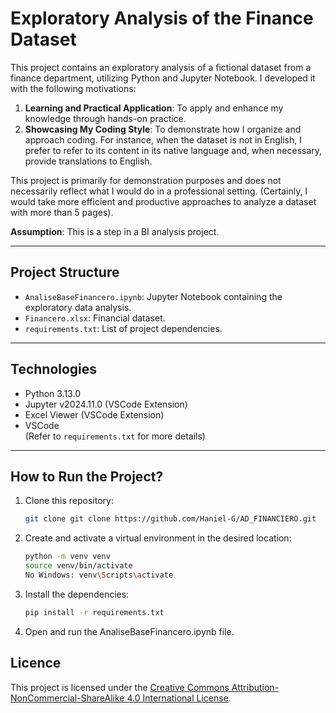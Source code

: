# Exploratory Analysis of the Finance Dataset

This project contains an exploratory analysis of a fictional dataset from a finance department, utilizing Python and Jupyter Notebook. I developed it with the following motivations:

1. **Learning and Practical Application**: To apply and enhance my knowledge through hands-on practice.
2. **Showcasing My Coding Style**: To demonstrate how I organize and approach coding. For instance, when the dataset is not in English, I prefer to refer to its content in its native language and, when necessary, provide translations to English.

This project is primarily for demonstration purposes and does not necessarily reflect what I would do in a professional setting. (Certainly, I would take more efficient and productive approaches to analyze a dataset with more than 5 pages).

**Assumption**: This is a step in a BI analysis project.

---

## Project Structure

- `AnaliseBaseFinancero.ipynb`: Jupyter Notebook containing the exploratory data analysis.
- `Financero.xlsx`: Financial dataset.
- `requirements.txt`: List of project dependencies.

---

## Technologies

- Python 3.13.0
- Jupyter v2024.11.0 (VSCode Extension)
- Excel Viewer (VSCode Extension)
- VSCode  
(Refer to `requirements.txt` for more details)

---

## How to Run the Project?

1. Clone this repository:
    ```bash
    git clone git clone https://github.com/Haniel-G/AD_FINANCIERO.git
    ```

2. Create and activate a virtual environment in the desired location:
    ```bash
    python -m venv venv
    source venv/bin/activate  
    No Windows: venv\Scripts\activate
    ```

3. Install the dependencies:
    ```bash
    pip install -r requirements.txt
    ```

4. Open and run the AnaliseBaseFinancero.ipynb file.

## Licence
This project is licensed under the [Creative Commons Attribution-NonCommercial-ShareAlike 4.0 International License](LICENSE).

